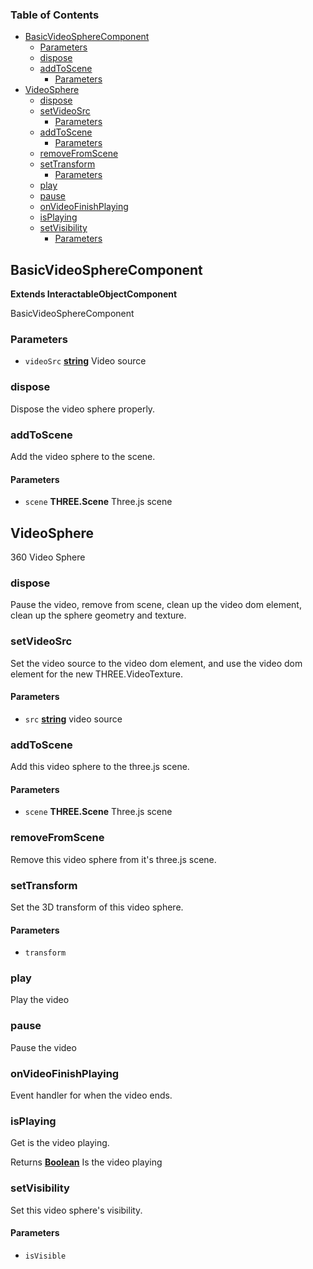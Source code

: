<!-- Generated by documentation.js. Update this documentation by updating the source code. -->

### Table of Contents

-   [BasicVideoSphereComponent][1]
    -   [Parameters][2]
    -   [dispose][3]
    -   [addToScene][4]
        -   [Parameters][5]
-   [VideoSphere][6]
    -   [dispose][7]
    -   [setVideoSrc][8]
        -   [Parameters][9]
    -   [addToScene][10]
        -   [Parameters][11]
    -   [removeFromScene][12]
    -   [setTransform][13]
        -   [Parameters][14]
    -   [play][15]
    -   [pause][16]
    -   [onVideoFinishPlaying][17]
    -   [isPlaying][18]
    -   [setVisibility][19]
        -   [Parameters][20]

## BasicVideoSphereComponent

**Extends InteractableObjectComponent**

BasicVideoSphereComponent

### Parameters

-   `videoSrc` **[string][21]** Video source

### dispose

Dispose the video sphere properly.

### addToScene

Add the video sphere to the scene.

#### Parameters

-   `scene` **THREE.Scene** Three.js scene

## VideoSphere

360 Video Sphere

### dispose

Pause the video, remove from scene, clean up the video dom element, clean up the sphere geometry and texture.

### setVideoSrc

Set the video source to the video dom element, and use the video dom element for the new THREE.VideoTexture.

#### Parameters

-   `src` **[string][21]** video source

### addToScene

Add this video sphere to the three.js scene.

#### Parameters

-   `scene` **THREE.Scene** Three.js scene

### removeFromScene

Remove this video sphere from it's three.js scene.

### setTransform

Set the 3D transform of this video sphere.

#### Parameters

-   `transform`  

### play

Play the video

### pause

Pause the video

### onVideoFinishPlaying

Event handler for when the video ends.

### isPlaying

Get is the video playing.

Returns **[Boolean][22]** Is the video playing

### setVisibility

Set this video sphere's visibility.

#### Parameters

-   `isVisible`  

[1]: #basicvideospherecomponent

[2]: #parameters

[3]: #dispose

[4]: #addtoscene

[5]: #parameters-1

[6]: #videosphere

[7]: #dispose-1

[8]: #setvideosrc

[9]: #parameters-2

[10]: #addtoscene-1

[11]: #parameters-3

[12]: #removefromscene

[13]: #settransform

[14]: #parameters-4

[15]: #play

[16]: #pause

[17]: #onvideofinishplaying

[18]: #isplaying

[19]: #setvisibility

[20]: #parameters-5

[21]: https://developer.mozilla.org/docs/Web/JavaScript/Reference/Global_Objects/String

[22]: https://developer.mozilla.org/docs/Web/JavaScript/Reference/Global_Objects/Boolean
